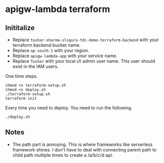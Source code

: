 # apigw-lambda terraform

## Inititalize

- Replace `tushar-sharma-slsguru-tdc-demo-terraform-backend` with your terraform backend bucket name.
- Replace `ap-south-1` with your region.
- Replace `apigw-lambda-app` with your service name.
- Replace `Tushar` with your local cli admin user name. This user should exist in the IAM users.

One time steps.

```shell
chmod +x terraform-setup.sh
chmod +x deploy.sh
./terraform-setup.sh
terraform init
```

Every time you need to deploy. You need to run the following.

```shell
./deploy.sh
```

## Notes

- The path part is annoying. This is where frameworks like serverless framework shines. I don't have
  to deal with connecting parent path to child path multiple times to create a /a/b/c/d api.
  